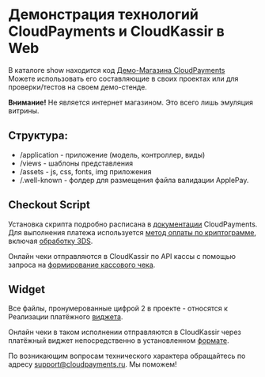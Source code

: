 # Демонстрация технологий СloudPayments и CloudKassir в Web

В каталоге show находится код  [Демо-Магазина CloudPayments](https://show.cloudpayments.ru)      
Можете использовать его составляющие в своих проектах или для проверки/тестов на своем демо-стенде.

**Внимание!** Не является интернет магазином. Это всего лишь эмуляция витрины. 


## Структура:

 * /application  - приложение (модель, контроллер, виды)
 * /views - шаблоны представления
 * /assets - js, css, fonts, img приложения 
 * /.well-known  - фолдер для размещения файла валидации  ApplePay.
 
## Checkout Script
Установка скрипта подробно расписана в [документации](https://developers.cloudpayments.ru/#ustanovka) CloudPayments.
Для выполнения платежа используется [метод оплаты по криптограмме](https://developers.cloudpayments.ru/#oplata-po-kriptogramme), включая [обработку 3DS](https://developers.cloudpayments.ru/#obrabotka-3-d-secure). 

Онлайн чеки отправляются в CloudKassir по API кассы с помощью запроса на [формирование кассового чека](https://developers.cloudkassir.ru/#formirovanie-kassovogo-cheka).
 
## Widget
Все файлы, пронумерованные цифрой 2 в проекте - относятся к Реализации платёжного [виджета](https://developers.cloudpayments.ru/#platezhnyy-vidzhet).

Онлайн чеки в таком исполнении отправляются в CloudKassir  через платёжный виджет  непосредственно в установленном [формате](https://developers.cloudpayments.ru/#format-peredachi-dannyh-dlya-onlayn-cheka).


По возникающим вопросам технического характера обращайтесь по адресу support@cloudpayments.ru. 
Мы поможем!